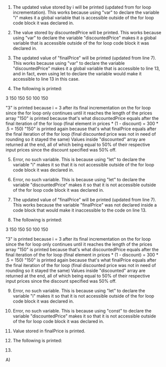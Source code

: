 1. The updated value stored by i will be printed (updated from for loop incrementation). This works because using "var" to declare the variable "i" makes it a global variable that is accessible outside of the for loop code block it was declared in.

2. The value stored by discountedPrice will be printed. This works because using "var" to declare the variable "discountedPrice" makes it a global variable that is accessible outside of the for loop code block it was declared in.

3. The updated value of "finalPrice" will be printed (updated from line 7). This works because using "var" to declare the variable "discountedPrice" makes it a global variable that is accessible to line 13, and in fact, even using let to declare the variable would make it accessible to line 13 in this case.

4. The following is printed:

3
150
150
50 100 150

"3" is printed because i = 3 after its final incrementation on the for loop since the for loop only continues until it reaches the length of the prices array
"150" is printed because that's what discountedPrice equals after the final iteration of the for loop (final element in prices * (1 - discount) = 300 * .5 = 150)
"150" is printed again because that's what finalPrice equals after the final iteration of the for loop (final discounted price was not in need of rounding so it stayed the same)
Values inside "discounted" array are returned at the end, all of which being equal to 50% of their respective input prices since the discount specified was 50% off.

5. Error, no such variable. This is because using "let" to declare the variable "i" makes it so that it is not accessible outside of the for loop code block it was declared in.

6. Error, no such variable. This is because using "let" to declare the variable "discountedPrice" makes it so that it is not accessible outside of the for loop code block it was declared in.

7. The updated value of "finalPrice" will be printed (updated from line 7). This works because the variable "finalPrice" was not declared inside a code block that would make it inaccessible to the code on line 13.

8. The following is printed:

3
150
150
50 100 150

"3" is printed because i = 3 after its final incrementation on the for loop since the for loop only continues until it reaches the length of the prices array
"150" is printed because that's what discountedPrice equals after the final iteration of the for loop (final element in prices * (1 - discount) = 300 * .5 = 150)
"150" is printed again because that's what finalPrice equals after the final iteration of the for loop (final discounted price was not in need of rounding so it stayed the same)
Values inside "discounted" array are returned at the end, all of which being equal to 50% of their respective input prices since the discount specified was 50% off.

9. Error, no such variable. This is because using "let" to declare the variable "i" makes it so that it is not accessible outside of the for loop code block it was declared in.

10. Error, no such variable. This is because using "const" to declare the variable "discountedPrice" makes it so that it is not accessible outside of the for loop code block it was declared in.

11. Value stored in finalPrice is printed.

12. The following is printed:



13.

  A) 
